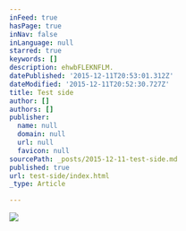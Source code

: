 ```yaml
---
inFeed: true
hasPage: true
inNav: false
inLanguage: null
starred: true
keywords: []
description: ehwbFLEKNFLM.
datePublished: '2015-12-11T20:53:01.312Z'
dateModified: '2015-12-11T20:52:30.727Z'
title: Test side
author: []
authors: []
publisher:
  name: null
  domain: null
  url: null
  favicon: null
sourcePath: _posts/2015-12-11-test-side.md
published: true
url: test-side/index.html
_type: Article

---
```

![](https://the-grid-user-content.s3-us-west-2.amazonaws.com/35a4b38d-27be-49d1-b4eb-e81829cf2108.png)